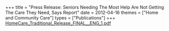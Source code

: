 +++
title = "Press Release: Seniors Needing The Most Help Are Not Getting The Care They Need, Says Report"
date = 2012-04-16
themes = ["Home and Community Care"]
types = ["Publications"]
+++
[HomeCare_Traditional_Release_FINAL__ENG_1.pdf](/files/HomeCare_Traditional_Release_FINAL__ENG_1.pdf)
